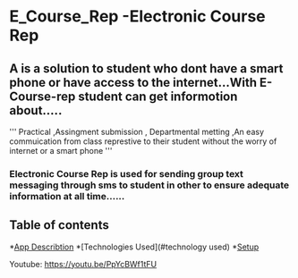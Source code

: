 # E_Course_Rep -Electronic Course Rep 
## A is a solution to student who dont have a smart phone or have access to the internet...With E-Course-rep student can get informotion about.....
'''
Practical ,Assingment submission , Departmental metting ,An easy commuication from class represtive to their student without the worry of internet or a smart phone 
'''
### Electronic Course Rep  is used for sending group text messaging through sms to student in other to ensure adequate information at all time......



## Table of contents
*[App Describtion](#app-description)
*[Technologies Used](#technology used)
*[Setup](#setup)




Youtube: https://youtu.be/PpYcBWf1tFU
